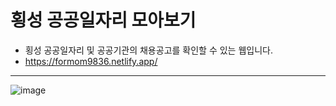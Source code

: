 # 횡성 공공일자리 모아보기
- 횡성 공공일자리 및 공공기관의 채용공고를 확인할 수 있는 웹입니다.
- https://formom9836.netlify.app/
---
![image](https://ifh.cc/g/W6ct7W.jpg)
